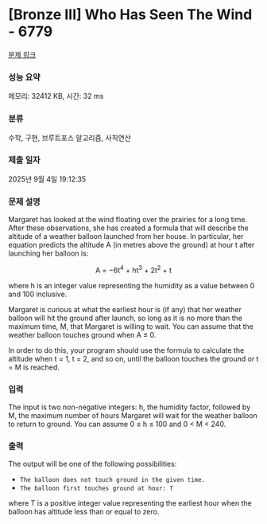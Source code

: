 # [Bronze III] Who Has Seen The Wind - 6779 

[문제 링크](https://www.acmicpc.net/problem/6779) 

### 성능 요약

메모리: 32412 KB, 시간: 32 ms

### 분류

수학, 구현, 브루트포스 알고리즘, 사칙연산

### 제출 일자

2025년 9월 4일 19:12:35

### 문제 설명

<p>Margaret has looked at the wind floating over the prairies for a long time. After these observations, she has created a formula that will describe the altitude of a weather balloon launched from her house. In particular, her equation predicts the altitude A (in metres above the ground) at hour t after launching her balloon is:</p>

<p style="text-align: center;">A = −6t<sup>4</sup> + ht<sup>3</sup> + 2t<sup>2</sup> + t</p>

<p>where h is an integer value representing the humidity as a value between 0 and 100 inclusive.</p>

<p>Margaret is curious at what the earliest hour is (if any) that her weather balloon will hit the ground after launch, so long as it is no more than the maximum time, M, that Margaret is willing to wait. You can assume that the weather balloon touches ground when A ≤ 0.</p>

<p>In order to do this, your program should use the formula to calculate the altitude when t = 1, t = 2, and so on, until the balloon touches the ground or t = M is reached.</p>

### 입력 

 <p>The input is two non-negative integers: h, the humidity factor, followed by M, the maximum number of hours Margaret will wait for the weather balloon to return to ground. You can assume 0 ≤ h ≤ 100 and 0 < M < 240.</p>

### 출력 

 <p>The output will be one of the following possibilities:</p>

<ul>
	<li><code>The balloon does not touch ground in the given time.</code></li>
	<li><code>The balloon first touches ground at hour: T</code></li>
</ul>

<p>where T is a positive integer value representing the earliest hour when the balloon has altitude less than or equal to zero.</p>

